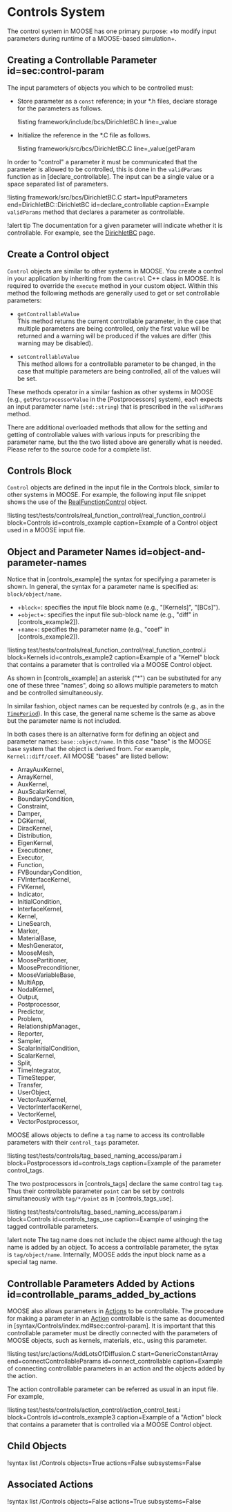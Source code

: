 # Controls System

The control system in MOOSE has one primary purpose: +to modify input parameters during runtime
of a MOOSE-based simulation+.

## Creating a Controllable Parameter id=sec:control-param

The input parameters of objects you which to be controlled must:

- Store parameter as a `const` reference; in your *.h files, declare storage for the parameters as
  follows.

  !listing framework/include/bcs/DirichletBC.h line=_value

- Initialize the reference in the *.C file as follows.

  !listing framework/src/bcs/DirichletBC.C line=_value(getParam

In order to "control" a parameter it must be communicated that the parameter is allowed to be
controlled, this is done in the `validParams` function as in [declare_controllable]. The input can
be a single value or a space separated list of parameters.

!listing framework/src/bcs/DirichletBC.C
         start=InputParameters
         end=DirichletBC::DirichletBC
         id=declare_controllable
         caption=Example `validParams` method that declares a parameter as controllable.

!alert tip
The documentation for a given parameter will indicate whether it is controllable. For example, see
the [DirichletBC](source/bcs/DirichletBC.md#input-parameters) page.

## Create a Control object

`Control` objects are similar to other systems in MOOSE. You create a control in your application
by inheriting from the `Control` C++ class in MOOSE. It is required to override the `execute`
method in your custom object. Within this method the following methods are generally used to get
or set controllable parameters:

- `getControllableValue` <br>
  This method returns the current controllable parameter, in the case that multiple parameters are
  being controlled, only the first value will be returned and a warning will be produced if the
  values are differ (this warning may be disabled).

- `setControllableValue` <br>
  This method allows for a controllable parameter to be changed, in the case that multiple
  parameters are being controlled, all of the values will be set.

These methods operator in a similar fashion as
other systems in MOOSE (e.g., `getPostprocessorValue` in the [Postprocessors] system), each
expects an input parameter name (`std::string`) that is prescribed in the `validParams` method.

There are additional overloaded methods that allow for the setting and getting of controllable values
with various inputs for prescribing the parameter name, but the the two listed above are generally
what is needed.  Please refer to the source code for a complete list.

## Controls Block

`Control` objects are defined in the input file in the Controls block, similar to other systems
in MOOSE. For example, the following input file snippet shows the use of the
[RealFunctionControl](/RealFunctionControl.md) object.

!listing test/tests/controls/real_function_control/real_function_control.i
         block=Controls
         id=controls_example
         caption=Example of a Control object used in a MOOSE input file.

## Object and Parameter Names id=object-and-parameter-names

Notice that in [controls_example] the syntax for specifying a parameter is shown. In general,
the syntax for a parameter name is specified as: `block/object/name`.

- +`block`+: specifies the input file block name (e.g., "[Kernels]", "[BCs]").
- +`object`+: specifies the input file sub-block name (e.g., "diff" in [controls_example2]).
- +`name`+: specifies the parameter name (e.g., "coef" in [controls_example2]).

!listing test/tests/controls/real_function_control/real_function_control.i
         block=Kernels
         id=controls_example2
         caption=Example of a "Kernel" block that contains a parameter that is controlled via a
                 MOOSE Control object.

As shown in [controls_example] an asterisk ("*") can be substituted for any one of these three
"names", doing so allows multiple parameters to match and be controlled simultaneously.

In similar fashion, object names can be requested by controls (e.g., as in the
[`TimePeriod`](/TimePeriod.md)). In this case, the general name scheme is the same
as above but the parameter name is not included.

In both cases there is an alternative form for defining an object and parameter names:
`base::object/name`. In this case "base" is the MOOSE base system that the object is derived from.
For example, `Kernel::diff/coef`. All MOOSE "bases" are listed bellow:

- ArrayAuxKernel,
- ArrayKernel,
- AuxKernel,
- AuxScalarKernel,
- BoundaryCondition,
- Constraint,
- Damper,
- DGKernel,
- DiracKernel,
- Distribution,
- EigenKernel,
- Executioner,
- Executor,
- Function,
- FVBoundaryCondition,
- FVInterfaceKernel,
- FVKernel,
- Indicator,
- InitialCondition,
- InterfaceKernel,
- Kernel,
- LineSearch,
- Marker,
- MaterialBase,
- MeshGenerator,
- MooseMesh,
- MoosePartitioner,
- MoosePreconditioner,
- MooseVariableBase,
- MultiApp,
- NodalKernel,
- Output,
- Postprocessor,
- Predictor,
- Problem,
- RelationshipManager.,
- Reporter,
- Sampler,
- ScalarInitialCondition,
- ScalarKernel,
- Split,
- TimeIntegrator,
- TimeStepper,
- Transfer,
- UserObject,
- VectorAuxKernel,
- VectorInterfaceKernel,
- VectorKernel,
- VectorPostprocessor,

MOOSE allows objects to define a `tag` name to access its controllable parameters with their `control_tags` parameter.

!listing test/tests/controls/tag_based_naming_access/param.i
         block=Postprocessors
         id=controls_tags
         caption=Example of the parameter control_tags.

The two postprocessors in [controls_tags] declare the same control tag `tag`.
Thus their controllable parameter `point` can be set by controls simultaneously with `tag/*/point` as in [controls_tags_use].

!listing test/tests/controls/tag_based_naming_access/param.i
         block=Controls
         id=controls_tags_use
         caption=Example of usinging the tagged controllable parameters.

!alert note
The tag name does not include the object name although the tag name is added by an object.
To access a controllable parameter, the sytax is `tag/object/name`.
Internally, MOOSE adds the input block name as a special tag name.

## Controllable Parameters Added by Actions id=controllable_params_added_by_actions

MOOSE also allows parameters in [Actions](Action.md) to be controllable.
The procedure for making a parameter in an [Action](Action.md) controllable is the same as documented in [syntax/Controls/index.md#sec:control-param].
It is important that this controllable parameter must be directly connected with the parameters of MOOSE objects, such as kernels, materials, etc., using this parameter.

!listing test/src/actions/AddLotsOfDiffusion.C
         start=GenericConstantArray
         end=connectControllableParams
         id=connect_controllable
         caption=Example of connecting controllable parameters in an action and the objects added by the action.

The action controllable parameter can be referred as usual in an input file. For example,

!listing test/tests/controls/action_control/action_control_test.i
         block=Controls
         id=controls_example3
         caption=Example of a "Action" block that contains a parameter that is controlled via a
                 MOOSE Control object.

## Child Objects

!syntax list /Controls objects=True actions=False subsystems=False

## Associated Actions

!syntax list /Controls objects=False actions=True subsystems=False
